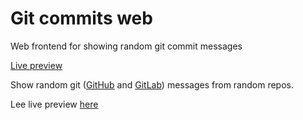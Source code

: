 # Git commits web
Web frontend for showing random git commit messages

[Live preview](./web/index.html)


Show random git ([GitHub](https://github.com) and [GitLab](https://gitlab.com)) messages from random repos.

Lee live preview [here](./web/index.html)
